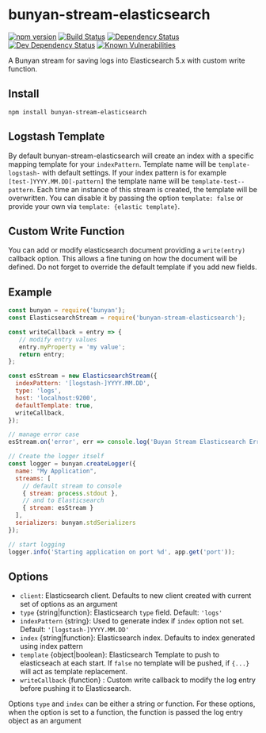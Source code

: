 bunyan-stream-elasticsearch
===========================

[![npm version](https://badge.fury.io/js/bunyan-stream-elasticsearch.svg)](https://badge.fury.io/js/bunyan-stream-elasticsearch)
[![Build Status](https://travis-ci.org/bloublou2014/bunyan-stream-elasticsearch.svg)](https://travis-ci.org/bloublou2014/bunyan-stream-elasticsearch)
[![Dependency Status](https://david-dm.org/bloublou2014/bunyan-stream-elasticsearch.svg)](https://david-dm.org/bloublou2014/bunyan-stream-elasticsearch)
[![Dev Dependency Status](https://david-dm.org/bloublou2014/bunyan-stream-elasticsearch/dev-status.svg)](https://david-dm.org/bloublou2014/bunyan-stream-elasticsearch#type=dev)
[![Known Vulnerabilities](https://snyk.io/test/github/bloublou2014/bunyan-stream-elasticsearch/badge.svg)](https://snyk.io/test/github/bloublou2014/bunyan-stream-elasticsearch)

A Bunyan stream for saving logs into Elasticsearch 5.x with custom write function.

## Install

```
npm install bunyan-stream-elasticsearch
```

## Logstash Template

By default bunyan-stream-elasticsearch will create an index with a specific mapping template for your `indexPattern`. Template name will be `template-logstash-` with default settings.
If your index pattern is for example `[test-]YYYY.MM.DD[-pattern]` the template name will be `template-test--pattern`. Each time an instance of this stream is created, the template will be overwritten.
You can disable it by passing the option `template: false` or provide your own via `template: {elastic template}`.

## Custom Write Function

You can add or modify elasticsearch document providing a `write(entry)` callback option.
This allows a fine tuning on how the document will be defined. Do not forget to override the default template if you add new fields.

## Example

```js
const bunyan = require('bunyan');
const ElasticsearchStream = require('bunyan-stream-elasticsearch');

const writeCallback = entry => {
   // modify entry values
   entry.myProperty = 'my value';
   return entry;
};

const esStream = new ElasticsearchStream({
  indexPattern: '[logstash-]YYYY.MM.DD',
  type: 'logs',
  host: 'localhost:9200',
  defaultTemplate: true,
  writeCallback,
});

// manage error case
esStream.on('error', err => console.log('Buyan Stream Elasticsearch Error:', err.stack));

// Create the logger itself
const logger = bunyan.createLogger({
  name: "My Application",
  streams: [
    // default stream to console
    { stream: process.stdout },
    // and to Elasticsearch
    { stream: esStream }
  ],
  serializers: bunyan.stdSerializers
});

// start logging
logger.info('Starting application on port %d', app.get('port'));
```

## Options

* `client`: Elasticsearch client. Defaults to new client created with current set of options as an argument
* `type` {string|function}: Elasticsearch `type` field. Default: `'logs'`
* `indexPattern` {string}: Used to generate index if `index` option not set. Default: `'[logstash-]YYYY.MM.DD'`
* `index` {string|function}: Elasticsearch index. Defaults to index generated using index pattern
* `template` {object|boolean}: Elasticsearch Template to push to elasticseach at each start. If `false` no template will be pushed, if `{...}` will act as template replacement.
* `writeCallback` {function} : Custom write callback to modify the log entry before pushing it to Elasticsearch. 

Options `type` and `index` can be either a string or function. For these options, when the option is set to a function, the function is passed the log entry object as an argument
